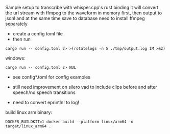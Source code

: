Sample setup to transcribe with whisper.cpp's rust binding
it will convert the url stream with ffmpeg to the waveform in memory first, then output to jsonl and at the same time save to database
need to install ffmpeg separately

- create a config toml file
- then run
```
cargo run -- config.toml 2> >(rotatelogs -n 5 ./tmp/output.log 1M >&2)
```

windows:
```
cargo run -- config.toml 2> NUL
```
- see config*.toml for config examples

- still need improvement on silero vad to include clips before and after speech/no speech transitions

- need to convert eprintln! to log!

build linux arm binary:

```
DOCKER_BUILDKIT=1 docker build --platform linux/arm64 -o target/linux_arm64 .
```

